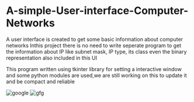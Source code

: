 # A-simple-User-interface-Computer-Networks

A user interface is created to get some basic information about computer networks
Inthis project there is no need to write seperate program to get the information about IP like subnet mask, IP type, its class even the binary representation also included in this UI 

This program written using tkinter library for setting a interactive window and some python modules are used,we are still working on this to update it and be compact and reliable

![google](https://user-images.githubusercontent.com/63030853/131255569-5118cd96-461d-476c-9a20-78e2d7e1d968.jpg)
![gfg](https://user-images.githubusercontent.com/63030853/131255585-83d77922-cf42-4815-9573-056188d86562.jpg)
